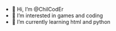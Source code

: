 - 👋 Hi, I’m @ChilCodEr
- 👀 I’m interested in games and coding
- 🌱 I’m currently learning html and python

<!---
ChilCodEr/ChilCodEr is a ✨ special ✨ repository because its `README.md` (this file) appears on your GitHub profile.
You can click the Preview link to take a look at your changes.
--->
